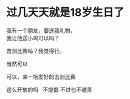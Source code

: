 # 过几天天就是18岁生日了


我有一个朋友，要送我礼物，<br />
我让他送小鸡可以吗？

击剑比赛吗？我觉得行。<img src="static/image/smiley/default/lol.gif" smilieid="12" border="0" alt="" />

当然可以<img src="static/image/smiley/default/lol.gif" smilieid="12" border="0" alt="" />

可以，来一场友好的击剑比赛

这么开放的吗&nbsp; &nbsp;不提倡 不过也不谴责<img id="aimg_z533w" onclick="zoom(this, this.src, 0, 0, 0)" class="zoom" src="https://cdn.jsdelivr.net/gh/hishis/forum-master/public/images/patch.gif" onmouseover="img_onmouseoverfunc(this)" onload="thumbImg(this)" border="0" alt="" />
